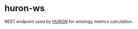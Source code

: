 # huron-ws
REST endpoint used by [HURON](https://github.com/fanavarro/huron) for ontology metrics calculation.

